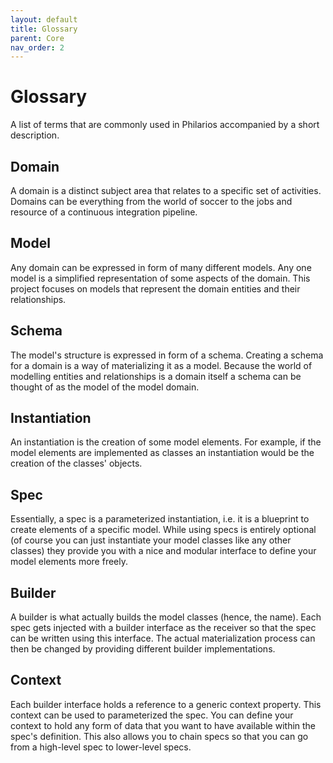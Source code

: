 ```yaml
---
layout: default
title: Glossary
parent: Core
nav_order: 2
---
```


# Glossary

A list of terms that are commonly used in Philarios accompanied by a short description.

## Domain
A domain is a distinct subject area that relates to a specific set of activities. Domains can be everything from the
world of soccer to the jobs and resource of a continuous integration pipeline.

## Model
Any domain can be expressed in form of many different models. Any one model is a simplified representation of some
aspects of the domain. This project focuses on models that represent the domain entities and their relationships.

## Schema
The model's structure is expressed in form of a schema. Creating a schema for a domain is a way of materializing it
as a model. Because the world of modelling entities and relationships is a domain itself a schema can be thought of as
the model of the model domain.

## Instantiation
An instantiation is the creation of some model elements. For example, if the model elements are implemented as classes
an instantiation would be the creation of the classes' objects.

## Spec
Essentially, a spec is a parameterized instantiation, i.e. it is a blueprint to create elements of a specific model.
While using specs is entirely optional (of course you can just instantiate your model classes like any other classes)
they provide you with a nice and modular interface to define your model elements more freely.

## Builder
A builder is what actually builds the model classes (hence, the name). Each spec gets injected with a builder interface
as the receiver so that the spec can be written using this interface. The actual materialization process can then be
changed by providing different builder implementations.

## Context
Each builder interface holds a reference to a generic context property. This context can be used to parameterized the
spec. You can define your context to hold any form of data that you want to have available within the spec's definition.
This also allows you to chain specs so that you can go from a high-level spec to lower-level specs.